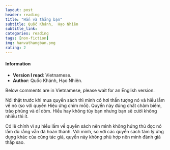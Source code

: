 ```yaml
---
layout: post
header: reading
title: "Hắn và thằng bạn"
subtitle: Quốc Khánh,  Hạo Nhiên
subtitle_link:
categories: reading
tags: [non-fiction]
img: hanvathangban.png
rating: 2
---
```


<h4 class="post-more">Information</h4>

- **Version I read**: Vietnamese.
- **Author**: Quốc Khánh,  Hạo Nhiên.


<div class="alert alert-success" role="alert">
Below comments are in Vietnamese, please wait for an English version.
</div>

Nói thật trước khi mua quyển sách thì mình có hơi thần tượng nó và hiểu lầm về nó (so với quyển Hiệu ứng chim mồi). Quyển này đúng chất châm biếm, trào phúng và dí dỏm. Hiểu hay không tùy bạn nhưng bạn sẽ cười không nhiều thì ít. 

Có lẽ chính vì sự hiểu lầm về quyển sách nên mình không hứng thú đọc nó lắm dù rằng vẫn đã hoàn thành. Với mình, so với các quyển sách tâm lý ứng dụng khác của cùng tác giả, quyển này không phù hợp nên mình đánh giá thấp sao.

